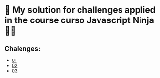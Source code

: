 # 🎀 My solution for challenges applied in the course curso Javascript Ninja 🐱‍👤

## Chalenges:
- [01](./challenges/01.md)
- [02](./challenges/02.md)
- [03](./challenges/03.md)